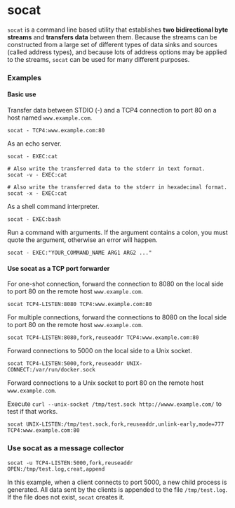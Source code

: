 # socat

`socat` is a command line based utility that establishes **two bidirectional byte streams**
and **transfers data** between them. Because the streams can be constructed from a large
set of different types of data sinks and sources (called address types), and because lots
of address options may be applied to the streams, `socat` can be used for many different
purposes.

### Examples

#### Basic use

Transfer data between STDIO (-) and a TCP4 connection to port 80 on a host named
`www.example.com`.

```
socat - TCP4:www.example.com:80
```

As an echo server.

```
socat - EXEC:cat

# Also write the transferred data to the stderr in text format.
socat -v - EXEC:cat

# Also write the transferred data to the stderr in hexadecimal format.
socat -x - EXEC:cat
```

As a shell command interpreter.

```
socat - EXEC:bash
```

Run a command with arguments. If the argument contains a colon, you must quote
the argument, otherwise an error will happen.

```
socat - EXEC:"YOUR_COMMAND_NAME ARG1 ARG2 ..."
```

#### Use socat as a TCP port forwarder

For one-shot connection, forward the connection to 8080 on the local side to
port 80 on the remote host `www.example.com`.

```
socat TCP4-LISTEN:8080 TCP4:www.example.com:80
```

For multiple connections, forward the connections to 8080 on the local side to
port 80 on the remote host `www.example.com`.

```
socat TCP4-LISTEN:8080,fork,reuseaddr TCP4:www.example.com:80
```

Forward connections to 5000 on the local side to a Unix socket.

```
socat TCP4-LISTEN:5000,fork,reuseaddr UNIX-CONNECT:/var/run/docker.sock
```

Forward connections to a Unix socket to port 80 on the remote host
`www.example.com`.

Execute `curl --unix-socket /tmp/test.sock http://wwww.example.com/` to test if
that works.

```
socat UNIX-LISTEN:/tmp/test.sock,fork,reuseaddr,unlink-early,mode=777 TCP4:www.example.com:80
```

### Use socat as a message collector

```
socat -u TCP4-LISTEN:5000,fork,reuseaddr OPEN:/tmp/test.log,creat,append
```

In this example, when a client connects to port 5000, a new child process is
generated. All data sent by the clients is appended to the file `/tmp/test.log`.
If the file does not exist, `socat` creates it.
